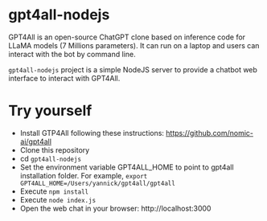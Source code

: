# gpt4all-nodejs

GPT4All is an open-source ChatGPT clone based on inference code for LLaMA models (7 Millions parameters).
It can run on a laptop and users can interact with the bot by command line.

`gpt4all-nodejs` project is a simple NodeJS server to provide a chatbot web interface to interact with GPT4All.

# Try yourself

- Install GTP4All following these instructions: https://github.com/nomic-ai/gpt4all
- Clone this repository
- cd `gpt4all-nodejs`
- Set the environment variable GPT4ALL_HOME to point to gpt4all installation folder. For example, `export GPT4ALL_HOME=/Users/yannick/gpt4all/gpt4all`
- Execute `npm install`
- Execute `node index.js`
- Open the web chat in your browser: http://localhost:3000
